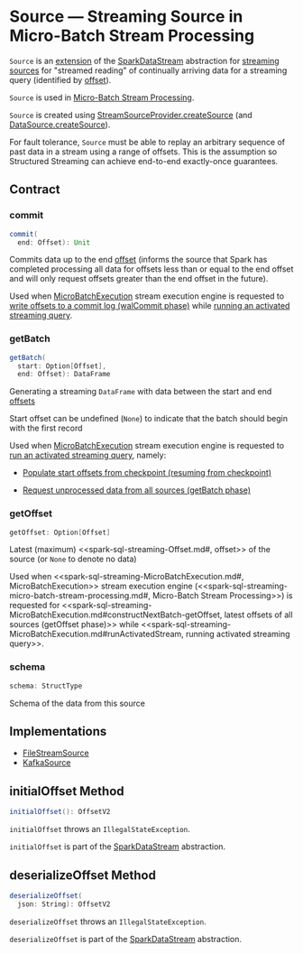 # Source &mdash; Streaming Source in Micro-Batch Stream Processing

`Source` is an [extension](#contract) of the [SparkDataStream](SparkDataStream.md) abstraction for [streaming sources](#implementations) for "streamed reading" of continually arriving data for a streaming query (identified by [offset](spark-sql-streaming-Offset.md)).

`Source` is used in [Micro-Batch Stream Processing](spark-sql-streaming-micro-batch-stream-processing.md).

`Source` is created using [StreamSourceProvider.createSource](StreamSourceProvider.md#createSource) (and [DataSource.createSource](spark-sql-streaming-DataSource.md#createSource)).

For fault tolerance, `Source` must be able to replay an arbitrary sequence of past data in a stream using a range of offsets. This is the assumption so Structured Streaming can achieve end-to-end exactly-once guarantees.

## Contract

### <span id="commit"> commit

```scala
commit(
  end: Offset): Unit
```

Commits data up to the end [offset](spark-sql-streaming-Offset.md) (informs the source that Spark has completed processing all data for offsets less than or equal to the end offset and will only request offsets greater than the end offset in the future).

Used when [MicroBatchExecution](spark-sql-streaming-MicroBatchExecution.md) stream execution engine is requested to [write offsets to a commit log (walCommit phase)](spark-sql-streaming-MicroBatchExecution.md#constructNextBatch-walCommit) while [running an activated streaming query](spark-sql-streaming-MicroBatchExecution.md#runActivatedStream).

### <span id="getBatch"> getBatch

```scala
getBatch(
  start: Option[Offset],
  end: Offset): DataFrame
```

Generating a streaming `DataFrame` with data between the start and end [offsets](spark-sql-streaming-Offset.md)

Start offset can be undefined (`None`) to indicate that the batch should begin with the first record

Used when [MicroBatchExecution](spark-sql-streaming-MicroBatchExecution.md) stream execution engine is requested to [run an activated streaming query](spark-sql-streaming-MicroBatchExecution.md#runActivatedStream), namely:

* [Populate start offsets from checkpoint (resuming from checkpoint)](spark-sql-streaming-MicroBatchExecution.md#populateStartOffsets)

* [Request unprocessed data from all sources (getBatch phase)](spark-sql-streaming-MicroBatchExecution.md#runBatch-getBatch)

### <span id="getOffset"> getOffset

```scala
getOffset: Option[Offset]
```

Latest (maximum) <<spark-sql-streaming-Offset.md#, offset>> of the source (or `None` to denote no data)

Used when <<spark-sql-streaming-MicroBatchExecution.md#, MicroBatchExecution>> stream execution engine (<<spark-sql-streaming-micro-batch-stream-processing.md#, Micro-Batch Stream Processing>>) is requested for <<spark-sql-streaming-MicroBatchExecution.md#constructNextBatch-getOffset, latest offsets of all sources (getOffset phase)>> while <<spark-sql-streaming-MicroBatchExecution.md#runActivatedStream, running activated streaming query>>.

### <span id="schema"> schema

```scala
schema: StructType
```

Schema of the data from this source

## Implementations

* [FileStreamSource](spark-sql-streaming-FileStreamSource.md)
* [KafkaSource](spark-sql-streaming-KafkaSource.md)

## <span id="initialOffset"> initialOffset Method

```scala
initialOffset(): OffsetV2
```

`initialOffset` throws an `IllegalStateException`.

`initialOffset` is part of the [SparkDataStream](SparkDataStream.md#initialOffset) abstraction.

## <span id="deserializeOffset"> deserializeOffset Method

```scala
deserializeOffset(
  json: String): OffsetV2
```

`deserializeOffset` throws an `IllegalStateException`.

`deserializeOffset` is part of the [SparkDataStream](SparkDataStream.md#deserializeOffset) abstraction.
